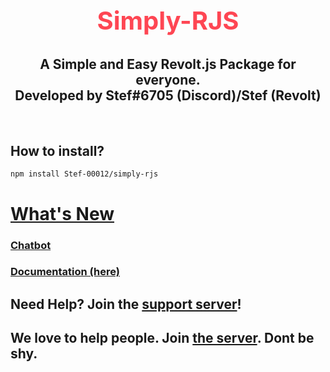 <!-- simply-rjs logo -->

<h2 style="font-size:2.5rem; color:#FE4653" align="center">Simply-RJS</h2>

<h2 align="center"> A Simple and Easy Revolt.js Package for everyone.<br>Developed by Stef#6705 (Discord)/Stef (Revolt)</h2>

<br />

## How to install?

```
npm install Stef-00012/simply-rjs
```

# [What's New](/changelog)
### [Chatbot](/functions/chatbot)
### [Documentation (here)](/)

## Need Help? Join the [support server](https://app.revolt.chat/invite/WhEc8dNY)!
## We love to help people. Join [the server](https://app.revolt.chat/invite/WhEc8dNY). Dont be shy.